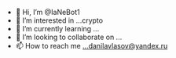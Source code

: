 - 👋 Hi, I’m @IaNeBot1
- 👀 I’m interested in ...crypto
- 🌱 I’m currently learning ...
- 💞️ I’m looking to collaborate on ...
- 📫 How to reach me ...danilavlasov@yandex.ru

<!---
IaNeBot1/IaNeBot1 is a ✨ special ✨ repository because its `README.md` (this file) appears on your GitHub profile.
You can click the Preview link to take a look at your changes.
--->
